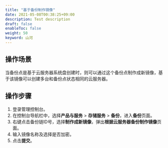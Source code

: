 ```yaml
---
title: "基于备份制作镜像"
date: 2021-05-08T00:38:25+09:00
description: Test description
draft: false
enableToc: false
weight: 50
keyword: 山河
---
```


## 操作场景

当备份点是基于云服务器系统盘创建时，则可以通过这个备份点制作成新镜像，基于该镜像可以创建多台和备份点状态相同的云服务器。

## 操作步骤

1. 登录管理控制台。
2. 在控制台导航栏中，选择**产品与服务** > **存储服务** > **备份**，进入**备份**页面。
3. 右键点击备份链ID号，选择**制作成新镜像**，弹出**根据云服务器备份制作镜像**页面。
4. 输入镜像名称及选择是否加密。
5. 点击**提交**。
